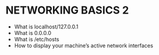 # NETWORKING BASICS 2
- What is localhost/127.0.0.1
- What is 0.0.0.0
- What is /etc/hosts
- How to display your machine’s active network interfaces
